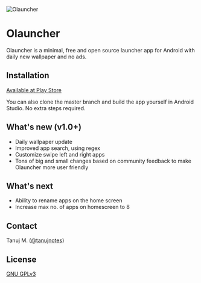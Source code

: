 ![Olauncher](https://repository-images.githubusercontent.com/278638069/8ea13280-edd4-11ea-81be-15dd81255a4b)
# Olauncher
Olauncher is a minimal, free and open source launcher app for Android with daily new wallpaper and no ads.

## Installation

[Available at Play Store](https://play.google.com/store/apps/details?id=app.olauncher)

You can also clone the master branch and build the app yourself in Android Studio. No extra steps required.

## What's new (v1.0+)

* Daily wallpaper update
* Improved app search, using regex
* Customize swipe left and right apps
* Tons of big and small changes based on community feedback to make Olauncher more user friendly

## What's next

* Ability to rename apps on the home screen
* Increase max no. of apps on homescreen to 8

## Contact
Tanuj M. ([@tanujnotes](https://twitter.com/tanujnotes))

## License
[GNU GPLv3 ](https://www.gnu.org/licenses/gpl-3.0.en.html)
